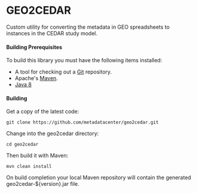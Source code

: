 GEO2CEDAR
=========

Custom utility for converting the metadata in GEO spreadsheets to instances in the CEDAR study model.

#### Building Prerequisites

To build this library you must have the following items installed:

+ A tool for checking out a [Git](http://git-scm.com/) repository.
+ Apache's [Maven](http://maven.apache.org/index.html).
+ [Java 8](http://www.oracle.com/technetwork/java/javase/downloads/index.html)

#### Building

Get a copy of the latest code:

    git clone https://github.com/metadatacenter/geo2cedar.git 

Change into the geo2cedar directory:

    cd geo2cedar

Then build it with Maven:

    mvn clean install

On build completion your local Maven repository will contain the generated geo2cedar-${version}.jar file.

